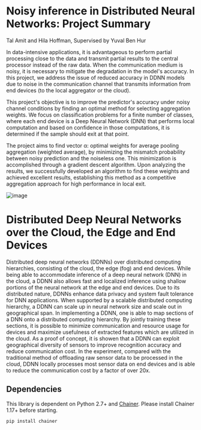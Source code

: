 # Noisy inference in Distributed Neural Networks: Project Summary 
Tal Amit and Hila Hoffman, Supervised by Yuval Ben Hur

In data-intensive applications, it is advantageous to perform partial processing close to the data and transmit partial results to the central processor instead of the raw data. When the communication medium is noisy, it is necessary to mitigate the degradation in the model's accuracy.
In this project, we address the issue of reduced accuracy in DDNN models due to noise in the communication channel that transmits information from end devices (to the local aggregator or the cloud). 

This project's objective is to improve the predictor's accuracy under noisy channel conditions by finding an optimal method for selecting aggregation weights. We focus on classification problems for a finite number of classes, where each end device is a Deep Neural Network (DNN) that performs local computation and based on confidence in those computations, it is determined if the sample should exit at that point.

The project aims to find vector α: optimal weights for average pooling aggregation (weighted average), by minimizing the mismatch probability between noisy prediction and the noiseless one. This minimization is accomplished through a gradient descent algorithm. Upon analyzing the results, we successfully developed an algorithm to find these weights and achieved excellent results, establishing this method as a competitive aggregation approach for high performance in local exit.

![image](https://github.com/user-attachments/assets/4104a942-d6a7-4085-81ab-1a1b6ea19033)


# Distributed Deep Neural Networks over the Cloud, the Edge and End Devices
    
Distributed deep neural networks (DDNNs) over distributed computing hierarchies, consisting of the cloud, the edge (fog) and end devices. While being able to accommodate inference of a deep neural network (DNN) in the cloud, a DDNN also allows fast and localized inference using shallow portions of the neural network at the edge and end devices. Due to its distributed nature, DDNNs enhance data privacy and system fault tolerance for DNN applications. When supported by a scalable distributed computing hierarchy, a DDNN can scale up in neural network size and scale out in geographical span. In implementing a DDNN, one is able to map sections of a DNN onto a distributed computing hierarchy. By jointly training these sections, it is possible to minimize communication and resource usage for devices and maximize usefulness of extracted features which are utilized in the cloud. As a proof of concept, it is showen that a DDNN can exploit geographical diversity of sensors to improve recognition accuracy and reduce communication cost. In the experiment, compared with the traditional method of offloading raw sensor data to be processed in the cloud, DDNN locally processes most sensor data on end devices and is able to reduce the communication cost by a factor of over 20x.

## Dependencies

This library is dependent on Python 2.7+ and [Chainer](http://chainer.org/). Please install Chainer 1.17+ before starting.

```
pip install chainer
```
